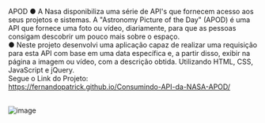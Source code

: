 APOD
● A Nasa disponibiliza uma série de API's que fornecem acesso aos seus projetos e sistemas.
A "Astronomy Picture of the Day" (APOD) é uma API que fornece uma foto ou vídeo,
diariamente, para que as pessoas consigam descobrir um pouco mais sobre o espaço.<br/>
● Neste projeto desenvolvi uma aplicação capaz de realizar uma requisição
para esta API com base em uma data específica e, a partir disso, exibir na página a
imagem ou vídeo, com a descrição obtida.
Utilizando HTML, CSS, JavaScript e jQuery.
<br/>
Segue o Link do Projeto:
<br/>
https://fernandopatrick.github.io/Consumindo-API-da-NASA-APOD/
<br/><br/>


![image](https://user-images.githubusercontent.com/78447989/168388516-8058d5f8-7481-4c43-98ad-41ec6653454f.png)
